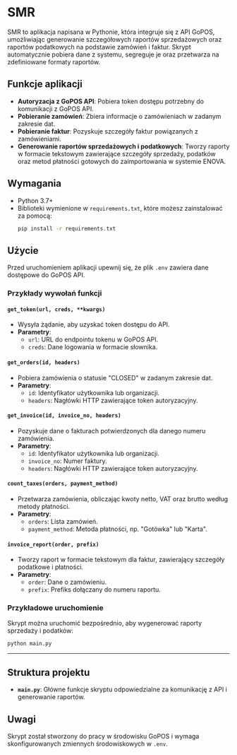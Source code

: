 
# SMR

SMR to aplikacja napisana w Pythonie, która integruje się z API GoPOS, umożliwiając generowanie szczegółowych raportów sprzedażowych oraz raportów podatkowych na podstawie zamówień i faktur. Skrypt automatycznie pobiera dane z systemu, segreguje je oraz przetwarza na zdefiniowane formaty raportów.

## Funkcje aplikacji

- **Autoryzacja z GoPOS API**: Pobiera token dostępu potrzebny do komunikacji z GoPOS API.
- **Pobieranie zamówień**: Zbiera informacje o zamówieniach w zadanym zakresie dat.
- **Pobieranie faktur**: Pozyskuje szczegóły faktur powiązanych z zamówieniami.
- **Generowanie raportów sprzedażowych i podatkowych**: Tworzy raporty w formacie tekstowym zawierające szczegóły sprzedaży, podatków oraz metod płatności gotowych do zaimportowania w systemie ENOVA.

## Wymagania

- Python 3.7+
- Biblioteki wymienione w `requirements.txt`, które możesz zainstalować za pomocą:
  ```bash
  pip install -r requirements.txt
  ```

## Użycie

Przed uruchomieniem aplikacji upewnij się, że plik `.env` zawiera dane dostępowe do GoPOS API.

### Przykłady wywołań funkcji

#### `get_token(url, creds, **kwargs)`
- Wysyła żądanie, aby uzyskać token dostępu do API. 
- **Parametry**:
  - `url`: URL do endpointu tokenu w GoPOS API.
  - `creds`: Dane logowania w formacie słownika.

#### `get_orders(id, headers)`
- Pobiera zamówienia o statusie "CLOSED" w zadanym zakresie dat.
- **Parametry**:
  - `id`: Identyfikator użytkownika lub organizacji.
  - `headers`: Nagłówki HTTP zawierające token autoryzacyjny.

#### `get_invoice(id, invoice_no, headers)`
- Pozyskuje dane o fakturach potwierdzonych dla danego numeru zamówienia.
- **Parametry**:
  - `id`: Identyfikator użytkownika lub organizacji.
  - `invoice_no`: Numer faktury.
  - `headers`: Nagłówki HTTP zawierające token autoryzacyjny.

#### `count_taxes(orders, payment_method)`
- Przetwarza zamówienia, obliczając kwoty netto, VAT oraz brutto według metody płatności.
- **Parametry**:
  - `orders`: Lista zamówień.
  - `payment_method`: Metoda płatności, np. "Gotówka" lub "Karta".

#### `invoice_report(order, prefix)`
- Tworzy raport w formacie tekstowym dla faktur, zawierający szczegóły podatkowe i płatności.
- **Parametry**:
  - `order`: Dane o zamówieniu.
  - `prefix`: Prefiks dołączany do numeru raportu.

### Przykładowe uruchomienie
Skrypt można uruchomić bezpośrednio, aby wygenerować raporty sprzedaży i podatków:
```bash
python main.py
```

---

## Struktura projektu

- **`main.py`**: Główne funkcje skryptu odpowiedzialne za komunikację z API i generowanie raportów.

## Uwagi

Skrypt został stworzony do pracy w środowisku GoPOS i wymaga skonfigurowanych zmiennych środowiskowych w `.env`.
